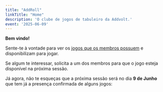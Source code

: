 ```yaml
---
title: "AddRoll"
linkTitle: "Home"
description: 'O clube de jogos de tabuleiro da Addvolt.'
event: '2025-06-09'
---
```


**Bem vindo!**

Sente-te à vontade para ver os [jogos que os membros possuem](/games) e disponibilizam para jogar.

Se algum te interessar, solicita a um dos membros para que o jogo esteja disponível na próxima sessão.

Já agora, não te esqueças que a próxima sessão será no dia **9 de Junho** que tem já a presença confirmada de alguns
jogos:
